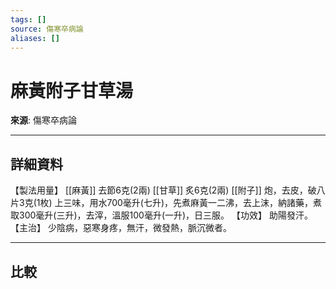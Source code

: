```yaml
---
tags: []
source: 傷寒卒病論
aliases: []
---
```


# 麻黃附子甘草湯

**來源**: 傷寒卒病論  

---

## 詳細資料
【製法用量】 [[麻黃]] 去節6克(2兩) [[甘草]] 炙6克(2兩) [[附子]] 炮，去皮，破八片3克(1枚)
上三味，用水700毫升(七升)，先煮麻黃一二沸，去上沫，納諸藥，煮取300毫升(三升)，去滓，溫服100毫升(一升)，日三服。
【功效】
助陽發汗。
【主治】
少陰病，惡寒身疼，無汗，微發熱，脈沉微者。

---

## 比較
